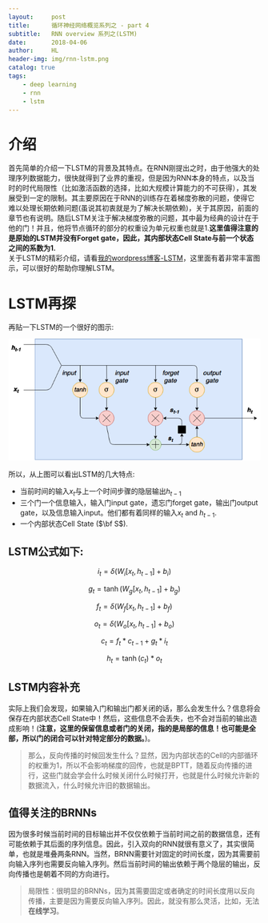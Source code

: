 ```yaml
---
layout:     post
title:      循环神经网络概览系列之 - part 4
subtitle:   RNN overview 系列之(LSTM)
date:       2018-04-06
author:     HL
header-img: img/rnn-lstm.png
catalog: true
tags:
    - deep learning
    - rnn
    - lstm
---
```


# 介绍
首先简单的介绍一下LSTM的背景及其特点。在RNN刚提出之时，由于他强大的处理序列数据能力，很快就得到了业界的重视，但是因为RNN本身的特点，以及当时的时代局限性（比如激活函数的选择，比如大规模计算能力的不可获得），其发展受到一定的限制。其主要原因在于RNN的训练存在着梯度弥散的问题，使得它难以处理长期依赖问题(虽说其初衷就是为了解决长期依赖)，关于其原因，前面的章节也有说明。随后LSTM关注于解决梯度弥散的问题，其中最为经典的设计在于他的门！并且，他将节点循环的部分的权重设为单元权重也就是1.**这里值得注意的是原始的LSTM并没有Forget gate，因此，其内部状态Cell State与前一个状态之间的系数为1.**  
关于LSTM的精彩介绍，请看<a href="https://lotuswhl.wordpress.com/2018/05/17/%e7%90%86%e8%a7%a3lstm/" target="_blank">我的wordpress博客-LSTM</a>，这里面有着非常丰富图示，可以很好的帮助你理解LSTM。

# LSTM再探
再贴一下LSTM的一个很好的图示:  

![LSTM-Beautiful picture](https://raw.githubusercontent.com/lotuswhl/lotuswhl.github.io/master/img/RNN/LSTM-diagram.png)  

所以，从上图可以看出LSTM的几大特点:
* 当前时间的输入$x_t$与上一个时间步骤的隐层输出$h_{t-1}$
* 三个门一个信息输入，输入门input gate，遗忘门forget gate，输出门output gate，以及信息输入input。他们都有着同样的输入$x_t$ and $h_{t-1}$.
* 一个内部状态Cell State ($\bf S$).

## LSTM公式如下:  
$$i_t=\delta(W_i[x_t,h_{t-1}]+b_i)$$  

$$g_t=\tanh(W_g[x_t,h_{t-1}]+b_g)$$  

$$f_t=\delta(W_f[x_t,h_{t-1}]+b_f)$$  

$$o_t=\delta(W_o[x_t,h_{t-1}]+b_o)$$  

$$c_t=f_t*c_{t-1}+g_t*i_t$$   
   
$$h_t=\tanh(c_t)*o_t$$  


## LSTM内容补充
实际上我们会发现，如果输入门和输出门都关闭的话，那么会发生什么？信息将会保存在内部状态Cell State中！然后，这些信息不会丢失，也不会对当前的输出造成影响！(**注意，这里的保留信息或者门的关闭，指的是局部的信息！也可能是全部，所以门的闭合可以针对特定部分的数据。**)。
> 那么，反向传播的时候回发生什么？显然，因为内部状态的Cell的内部循环的权重为1，所以不会影响梯度的回传，也就是BPTT，随着反向传播的进行，这些门就会学会什么时候关闭什么时候打开，也就是什么时候允许新的数据流入，什么时候允许旧的数据输出。

## 值得关注的BRNNs
因为很多时候当前时间的目标输出并不仅仅依赖于当前时间之前的数据信息，还有可能依赖于其后面的序列信息。因此，引入双向的RNN就很有意义了，其实很简单，也就是堆叠两条RNN。当然，BRNN需要针对固定的时间长度，因为其需要前向输入序列也需要反向输入序列。然后当前时间的输出依赖于两个隐层的输出，反向传播也是朝着不同的方向进行。
> 局限性：很明显的BRNNs，因为其需要固定或者确定的时间长度用以反向传播，主要是因为需要反向输入序列。因此，就没有那么灵活，比如，无法**在线学习**。